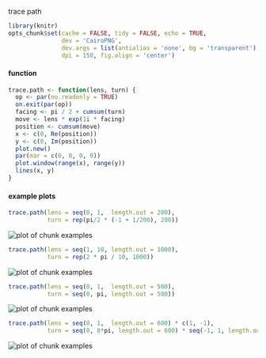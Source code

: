 
trace path


```r
library(knitr)
opts_chunk$set(cache = FALSE, tidy = FALSE, echo = TRUE,
               dev = 'CairoPNG', 
               dev.args = list(antialias = 'none', bg = 'transparent'), 
               dpi = 150, fig.align = 'center')
```

#### function


```r
trace.path <- function(lens, turn) {
  op <- par(no.readonly = TRUE)
  on.exit(par(op))
  facing <- pi / 2 + cumsum(turn)
  move <- lens * exp(1i * facing)
  position <- cumsum(move)
  x <- c(0, Re(position))
  y <- c(0, Im(position))
  plot.new()
  par(mar = c(0, 0, 0, 0))
  plot.window(range(x), range(y))
  lines(x, y)
}
```

#### example plots


```r
trace.path(lens = seq(0, 1,  length.out = 200),
           turn = rep(pi/2 * (-1 + 1/200), 200))
```

<img src="./trace_path_files/figure-html/examples1.png" title="plot of chunk examples" alt="plot of chunk examples" style="display: block; margin: auto;" />

```r
trace.path(lens = seq(1, 10, length.out = 1000),
           turn = rep(2 * pi / 10, 1000))
```

<img src="./trace_path_files/figure-html/examples2.png" title="plot of chunk examples" alt="plot of chunk examples" style="display: block; margin: auto;" />

```r
trace.path(lens = seq(0, 1,  length.out = 500),
           turn = seq(0, pi, length.out = 500))
```

<img src="./trace_path_files/figure-html/examples3.png" title="plot of chunk examples" alt="plot of chunk examples" style="display: block; margin: auto;" />

```r
trace.path(lens = seq(0, 1,  length.out = 600) * c(1, -1),
           turn = seq(0, 8*pi, length.out = 600) * seq(-1, 1, length.out = 200))
```

<img src="./trace_path_files/figure-html/examples4.png" title="plot of chunk examples" alt="plot of chunk examples" style="display: block; margin: auto;" />
